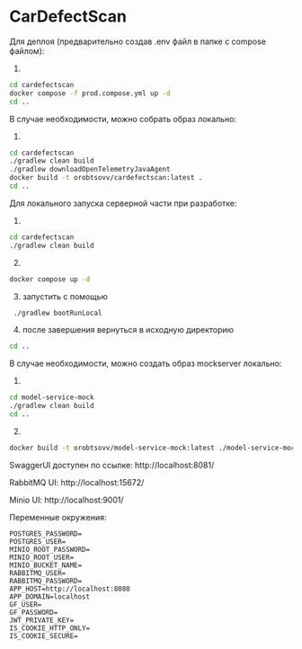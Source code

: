 # CarDefectScan

Для деплоя (предварительно создав .env файл в папке с compose файлом):

1.

```bash
cd cardefectscan
docker compose -f prod.compose.yml up -d
cd ..
```

В случае необходимости, можно собрать образ локально:

1.

```bash
cd cardefectscan
./gradlew clean build
./gradlew downloadOpenTelemetryJavaAgent
docker build -t orobtsovv/cardefectscan:latest .
cd ..
```

Для локального запуска серверной части при разработке:

1. 

```bash
cd cardefectscan
./gradlew clean build
```

2. 

```bash
docker compose up -d
```

3. запустить с помощью

```bash
 ./gradlew bootRunLocal
```

4. после завершения вернуться в исходную директорию

```bash
cd ..
```

В случае необходимости, можно создать образ mockserver локально:

1.

```bash
cd model-service-mock
./gradlew clean build
cd ..
```

2.

```bash
docker build -t orobtsovv/model-service-mock:latest ./model-service-mock
```

SwaggerUI доступен по ссылке: http://localhost:8081/

RabbitMQ UI: http://localhost:15672/

Minio UI: http://localhost:9001/

Переменные окружения:

```
POSTGRES_PASSWORD=
POSTGRES_USER=
MINIO_ROOT_PASSWORD=
MINIO_ROOT_USER=
MINIO_BUCKET_NAME=
RABBITMQ_USER=
RABBITMQ_PASSWORD=
APP_HOST=http://localhost:8080
APP_DOMAIN=localhost
GF_USER=
GF_PASSWORD=
JWT_PRIVATE_KEY=
IS_COOKIE_HTTP_ONLY=
IS_COOKIE_SECURE=
```
